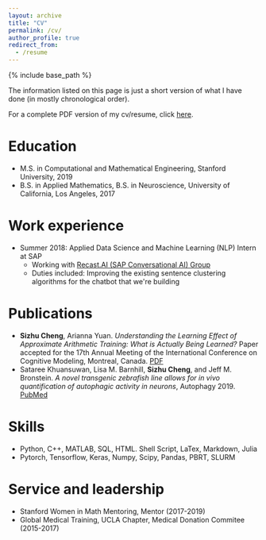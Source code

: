 ```yaml
---
layout: archive
title: "CV"
permalink: /cv/
author_profile: true
redirect_from:
  - /resume
---
```


{% include base_path %}

The information listed on this page is just a short version of what I have done (in mostly chronological order).

For a complete PDF version of my cv/resume, click [here](http://szcheng0702.github.io/files/Cheng_Sizhu_Resume.pdf).


Education
======
* M.S. in Computational and Mathematical Engineering, Stanford University, 2019
* B.S. in Applied Mathematics, B.S. in Neuroscience, University of California, Los Angeles, 2017


Work experience
======
* Summer 2018: Applied Data Science and Machine Learning (NLP) Intern at SAP
  * Working with [Recast.AI (SAP Conversational AI) Group](https://cai.tools.sap/)
  * Duties included: Improving the existing sentence clustering algorithms for the chatbot that we're building

<!-- * Fall 2015: Research Assistant
  * Github University
  * Duties included: Merging pull requests
  * Supervisor: Professor Hub -->


<!--   * Sub-skill 2.1
  * Sub-skill 2.2
  * Sub-skill 2.3 -->


Publications
======
* **Sizhu Cheng**, Arianna Yuan. *Understanding the Learning Effect of Approximate Arithmetic Training: What is Actually Being Learned?* Paper accepted for the 17th Annual Meeting of the International Conference on Cognitive Modeling, Montreal, Canada. [PDF](https://iccm-conference.neocities.org/2019/proceedings/papers/ICCM2019_paper_58.pdf)
* Sataree Khuansuwan, Lisa M. Barnhill, **Sizhu Cheng**, and Jeff M. Bronstein. *A novel transgenic zebrafish line allows for in vivo quantification of autophagic activity in neurons*, Autophagy 2019. [PubMed](https://www.ncbi.nlm.nih.gov/pubmed/30755067?holding=F1000&otool=stanford)


Skills
======
* Python, C++, MATLAB, SQL, HTML. Shell Script, LaTex, Markdown, Julia 
* Pytorch, Tensorflow, Keras, Numpy, Scipy, Pandas, PBRT, SLURM

<!-- Publications
======
  <ul>{% for post in site.publications %}
    {% include archive-single-cv.html %}
  {% endfor %}</ul> -->
  
<!-- Teaching
======
  <ul>{% for post in site.teaching %}
    {% include archive-single-cv.html %}
  {% endfor %}</ul> -->
  
Service and leadership
======
* Stanford Women in Math Mentoring, Mentor (2017-2019)
* Global Medical Training, UCLA Chapter, Medical Donation Commitee (2015-2017)

